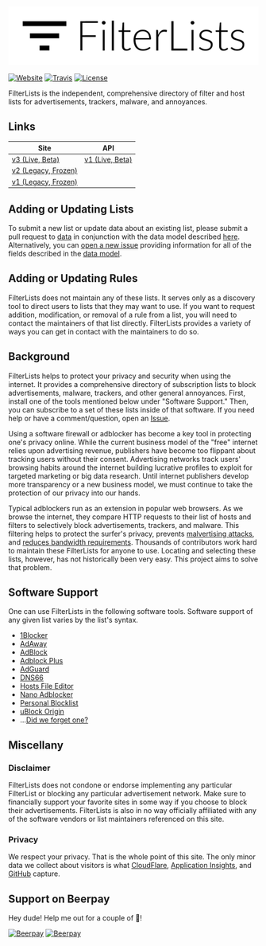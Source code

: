![FilterLists](https://github.com/collinbarrett/FilterLists/blob/master/imgs/logo_filterlists.png)

[![Website](https://img.shields.io/website-up-down-green-red/http/shields.io.svg)](https://filterlists.com/)
[![Travis](https://img.shields.io/travis/collinbarrett/FilterLists.svg?label=travis)](https://travis-ci.org/collinbarrett/FilterLists)
[![License](https://img.shields.io/badge/License-MIT-green.svg)](https://github.com/collinbarrett/FilterLists/blob/master/LICENSE)

FilterLists is the independent, comprehensive directory of filter and host lists for advertisements, trackers, malware, and annoyances.

## Links
| Site                                                | API                                                            |
| --------------------------------------------------- | -------------------------------------------------------------- |
| [v3 (Live, Beta)](https://filterlists.com/)         | [v1 (Live, Beta)](https://filterlists.com/api/docs/index.html) |
| [v2 (Legacy, Frozen)](https://v2.filterlists.com/)  |                                                                |
| [v1 (Legacy, Frozen)](https://v1.filterlists.com/)  |                                                                |

## Adding or Updating Lists

To submit a new list or update data about an existing list, please submit a pull request to [data](https://github.com/collinbarrett/FilterLists/tree/master/data) in conjunction with the data model described [here](https://github.com/collinbarrett/FilterLists/wiki/Data-Model_sidebar). Alternatively, you can [open a new issue](https://github.com/collinbarrett/FilterLists/issues/new) providing information for all of the fields described in the [data model](https://github.com/collinbarrett/FilterLists/wiki/Data-Model_sidebar).

## Adding or Updating Rules

FilterLists does not maintain any of these lists. It serves only as a discovery tool to direct users to lists that they may want to use. If you want to request addition, modification, or removal of a rule from a list, you will need to contact the maintainers of that list directly. FilterLists provides a variety of ways you can get in contact with the maintainers to do so.

## Background

FilterLists helps to protect your privacy and security when using the internet. It provides a comprehensive directory of subscription lists to block advertisements, malware, trackers, and other general annoyances. First, install one of the tools mentioned below under "Software Support." Then, you can subscribe to a set of these lists inside of that software. If you need help or have a comment/question, open an [Issue](https://github.com/collinbarrett/FilterLists/issues).

Using a software firewall or adblocker has become a key tool in protecting one's privacy online. While the current business model of the "free" internet relies upon advertising revenue, publishers have become too flippant about tracking users without their consent. Advertising networks track users' browsing habits around the internet building lucrative profiles to exploit for targeted marketing or big data research. Until internet publishers develop more transparency or a new business model, we must continue to take the protection of our privacy into our hands.

Typical adblockers run as an extension in popular web browsers. As we browse the internet, they compare HTTP requests to their list of hosts and filters to selectively block advertisements, trackers, and malware. This filtering helps to protect the surfer's privacy, prevents [malvertising attacks](http://www.wired.com/insights/2014/11/malvertising-is-cybercriminals-latest-sweet-spot/ "Why Malvertising Is Cybercriminals' Latest Sweet Spot - Wired"), and [reduces bandwidth requirements](http://venturebeat.com/2015/07/08/blocking-ads-can-cut-network-traffic-25-to-40-study-shows/ "Blocking Ads Can Cut Network Traffic 25% to 40%, Study Shows - VentureBeat"). Thousands of contributors work hard to maintain these FilterLists for anyone to use. Locating and selecting these lists, however, has not historically been very easy. This project aims to solve that problem.

## Software Support

One can use FilterLists in the following software tools. Software support of any given list varies by the list's syntax.

*   [1Blocker](https://1blocker.com/)
*   [AdAway](https://adaway.org/)
*   [AdBlock](https://getadblock.com/)
*   [Adblock Plus](https://adblockplus.org/)
*   [AdGuard](https://adguard.com/)
*   [DNS66](https://github.com/julian-klode/dns66)
*   [Hosts File Editor](https://github.com/scottlerch/HostsFileEditor)
*   [Nano Adblocker](https://github.com/NanoAdblocker/NanoCore)
*   [Personal Blocklist](https://chrome.google.com/webstore/detail/personal-blocklist-by-goo/nolijncfnkgaikbjbdaogikpmpbdcdef)
*   [uBlock Origin](https://github.com/gorhill/uBlock)
*   …[Did we forget one?](https://github.com/collinbarrett/FilterLists/issues)

## Miscellany

### Disclaimer

FilterLists does not condone or endorse implementing any particular FilterList or blocking any particular advertisement network. Make sure to financially support your favorite sites in some way if you choose to block their advertisements. FilterLists is also in no way officially affiliated with any of the software vendors or list maintainers referenced on this site.

### Privacy

We respect your privacy. That is the whole point of this site. The only minor data we collect about visitors is what [CloudFlare](https://www.cloudflare.com/analytics/), [Application Insights](https://docs.microsoft.com/en-us/azure/application-insights/app-insights-data-retention-privacy), and [GitHub](https://help.github.com/articles/github-privacy-statement/) capture.

## Support on Beerpay
Hey dude! Help me out for a couple of :beers:!

[![Beerpay](https://beerpay.io/collinbarrett/FilterLists/badge.svg?style=beer-square)](https://beerpay.io/collinbarrett/FilterLists)  [![Beerpay](https://beerpay.io/collinbarrett/FilterLists/make-wish.svg?style=flat-square)](https://beerpay.io/collinbarrett/FilterLists?focus=wish)